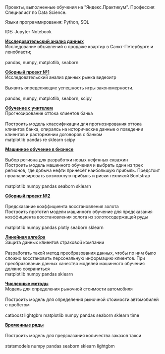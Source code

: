 Проекты, выполненные обучения на "Яндекс.Практикум". Профессия: Специалист по Data Science.

Языки программирования: Python, SQL

IDE: Jupyter Notebook

[<b>Исследовательский анализ данных</b>](https://github.com/YelikVl/Yandex-Praktikum-projects/tree/main/%D0%98%D1%81%D1%81%D0%BB%D0%B5%D0%B4%D0%BE%D0%B2%D0%B0%D1%82%D0%B5%D0%BB%D1%8C%D1%81%D0%BA%D0%B8%D0%B9%20%D0%B0%D0%BD%D0%B0%D0%BB%D0%B8%D0%B7%20%D0%B4%D0%B0%D0%BD%D0%BD%D1%8B%D1%85)
<br>Исследование объявлений о продаже квартир в Санкт-Петербурге и ленобласти; 	
<br>pandas, numpy, matplotlib, seaborn

[<b>Сборный проект №1</b>](https://github.com/YelikVl/Yandex-Praktikum-projects/tree/main/%D0%A1%D0%B1%D0%BE%D1%80%D0%BD%D1%8B%D0%B9%20%D0%BF%D1%80%D0%BE%D0%B5%D0%BA%D1%82%20%E2%84%961)
<br>Исследовательский анализ данных рынка видеоигр	
<br>Выявить определяющие успешность игры закономерности. 	
<br>pandas, numpy, matplotlib, seaborn, scipy

[<b>Обучение с учителем</b>](https://github.com/YelikVl/Yandex-Praktikum-projects/tree/main/%D0%9E%D0%B1%D1%83%D1%87%D0%B5%D0%BD%D0%B8%D0%B5%20%D1%81%20%D1%83%D1%87%D0%B8%D1%82%D0%B5%D0%BB%D0%B5%D0%BC)
<br>Прогнозирование оттока клиентов банка	
<br>Построить модель классификации для прогнозирования оттока клиентов банка, опираясь на исторические данные о поведении клиентов и расторжении договоров с банком	
<br>matplotlib pandas re sklearn scipy

[<b>Машинное обучение в бизнесе</b>](https://github.com/YelikVl/Yandex-Praktikum-projects/tree/main/%D0%9C%D0%B0%D1%88%D0%B8%D0%BD%D0%BD%D0%BE%D0%B5%20%D0%BE%D0%B1%D1%83%D1%87%D0%B5%D0%BD%D0%B8%D0%B5%20%D0%B2%20%D0%B1%D0%B8%D0%B7%D0%BD%D0%B5%D1%81%D0%B5)	
<br>Выбор региона для разработки новых нефтяных скважин	
<br>Построить модель машинного обучения и выбрать один из трех регионов, где добыча нефти принесёт наибольшую прибыль. Предстоит проанализировать возможную прибыль и риски техникой Bootstrap	
<br>matplotlib numpy pandas seaborn sklearn

[<b>Сборный проект №2</b>](https://github.com/YelikVl/Yandex-Praktikum-projects/tree/main/%D0%A1%D0%B1%D0%BE%D1%80%D0%BD%D1%8B%D0%B9%20%D0%BF%D1%80%D0%BE%D0%B5%D0%BA%D1%82%20%E2%84%962)	
<br>Предсказание коэффициента восстановления золота	
<br>Построить прототип модели машинного обучение для предсказания коэффициента восстановления золота из золотосодержащей руды	
<br>matplotlib numpy pandas plotly seaborn sklearn

[<b>Линейная алгебра</b>](https://github.com/YelikVl/Yandex-Praktikum-projects/tree/main/%D0%9B%D0%B8%D0%BD%D0%B5%D0%B9%D0%BD%D0%B0%D1%8F%20%D0%B0%D0%BB%D0%B3%D0%B5%D0%B1%D1%80%D0%B0)
<br>Защита данных клиентов страховой компании	
<br>Разработать такой метод преобразования данных, чтобы по ним было сложно восстановить персональную информацию клиентов. При преобразовании данных качество моделей машинного обучения должно сохраниться	
<br>matplotlib numpy pandas sklearn

[<b>Численные методы</b>](https://github.com/YelikVl/Yandex-Praktikum-projects/tree/main/%D0%A7%D0%B8%D1%81%D0%BB%D0%B5%D0%BD%D0%BD%D1%8B%D0%B5%20%D0%BC%D0%B5%D1%82%D0%BE%D0%B4%D1%8B)	
<br>Модель для определения рыночной стоимости автомобиля	
<br>Построить модель для определения рыночной стоимости автомобилей с пробегом	
<br>catboost lightgbm matplotlib numpy pandas seaborn sklearn time

[<b>Временные ряды</b>](https://github.com/YelikVl/Yandex-Praktikum-projects/tree/main/%D0%92%D1%80%D0%B5%D0%BC%D0%B5%D0%BD%D0%BD%D1%8B%D0%B5%20%D1%80%D1%8F%D0%B4%D1%8B)	
<br>Построить модель для предсказания количества заказов такси	
<br> statsmodels numpy pandas seaborn sklearn lightgbm
	
